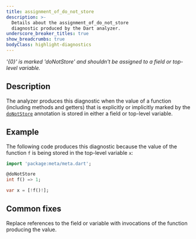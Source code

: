 ```yaml
---
title: assignment_of_do_not_store
description: >-
  Details about the assignment_of_do_not_store
  diagnostic produced by the Dart analyzer.
underscore_breaker_titles: true
show_breadcrumbs: true
bodyClass: highlight-diagnostics
---
```


_'{0}' is marked 'doNotStore' and shouldn't be assigned to a field or top-level variable._

## Description

The analyzer produces this diagnostic when the value of a function
(including methods and getters) that is explicitly or implicitly marked by
the [`doNotStore`][meta-doNotStore] annotation is stored in either a field
or top-level variable.

## Example

The following code produces this diagnostic because the value of the
function `f` is being stored in the top-level variable `x`:

```dart
import 'package:meta/meta.dart';

@doNotStore
int f() => 1;

var x = [!f()!];
```

## Common fixes

Replace references to the field or variable with invocations of the
function producing the value.

[meta-doNotStore]: https://pub.dev/documentation/meta/latest/meta/doNotStore-constant.html

